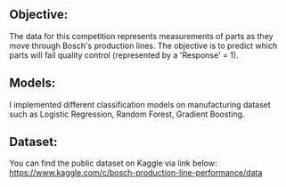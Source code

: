 ## Objective: 
The data for this competition represents measurements of parts as they move through Bosch's production lines. The objective is to predict which parts will fail quality control (represented by a 'Response' = 1).

## Models: 
I implemented different classification models on manufacturing dataset such as Logistic Regression, Random Forest, Gradient Boosting.

## Dataset:
You can find the public dataset on Kaggle via link below:
https://www.kaggle.com/c/bosch-production-line-performance/data

